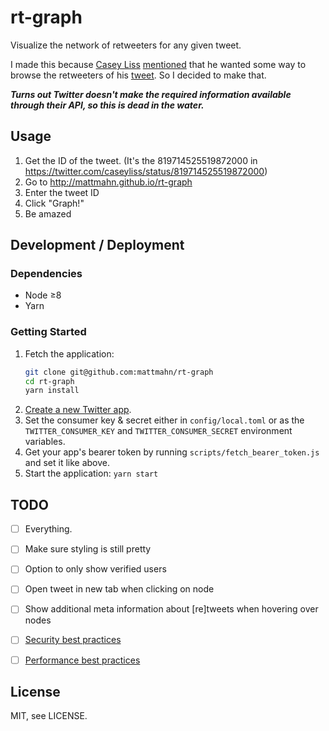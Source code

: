 # rt-graph

Visualize the network of retweeters for any given tweet.

I made this because [Casey Liss][casey] [mentioned][blog] that he wanted some
way to browse the retweeters of his [tweet][]. So I decided to make that.

***Turns out Twitter doesn't make the required information available through
their API, so this is dead in the water.***


## Usage

1. Get the ID of the tweet. (It's the 819714525519872000 in
   https://twitter.com/caseyliss/status/819714525519872000)
1. Go to http://mattmahn.github.io/rt-graph
1. Enter the tweet ID
1. Click "Graph!"
1. Be amazed


## Development / Deployment

### Dependencies

- Node ≥8
- Yarn


### Getting Started

1. Fetch the application:
   ```sh
   git clone git@github.com:mattmahn/rt-graph
   cd rt-graph
   yarn install
   ```
1. [Create a new Twitter app](https://apps.twitter.com).
1. Set the consumer key & secret either in `config/local.toml` or as the
   `TWITTER_CONSUMER_KEY` and `TWITTER_CONSUMER_SECRET` environment variables.
1. Get your app's bearer token by running `scripts/fetch_bearer_token.js` and
   set it like above.
1. Start the application: `yarn start`


## TODO

- [ ] Everything.
- [ ] Make sure styling is still pretty
- [ ] Option to only show verified users
- [ ] Open tweet in new tab when clicking on node
- [ ] Show additional meta information about [re]tweets when hovering over
  nodes
- [ ] [Security best practices](http://expressjs.com/en/advanced/best-practice-security.html)
- [ ] [Performance best practices](http://expressjs.com/en/advanced/best-practice-performance.html)


## License

MIT, see LICENSE.


[casey]: https://github.com/cliss
[blog]: https://www.caseyliss.com/2017/1/14/that-escalated-quickly
[tweet]: https://twitter.com/caseyliss/status/819714525519872000
